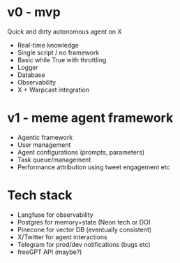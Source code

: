 
# v0 - mvp

Quick and dirty autonomous agent on X
- Real-time knowledge
- Single script / no framework
- Basic while True with throttling
- Logger
- Database
- Observability
- X + Warpcast integration

# v1 - meme agent framework

- Agentic framework
- User management
- Agent configurations (prompts, parameters)
- Task queue/management
- Performance attribution using tweet engagement etc


# Tech stack

- Langfuse for observability
- Postgres for memory+state (Neon tech or DO)
- Pinecone for vector DB (eventually consistent)
- X/Twitter for agent interactions
- Telegram for prod/dev notifications (bugs etc)
- freeGPT API (maybe?)
